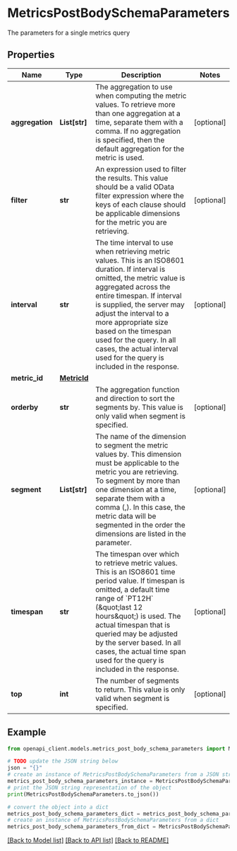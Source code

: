 # MetricsPostBodySchemaParameters

The parameters for a single metrics query

## Properties

Name | Type | Description | Notes
------------ | ------------- | ------------- | -------------
**aggregation** | **List[str]** | The aggregation to use when computing the metric values. To retrieve more than one aggregation at a time, separate them with a comma. If no aggregation is specified, then the default aggregation for the metric is used. | [optional] 
**filter** | **str** | An expression used to filter the results.  This value should be a valid OData filter expression where the keys of each clause should be applicable dimensions for the metric you are retrieving. | [optional] 
**interval** | **str** | The time interval to use when retrieving metric values. This is an ISO8601 duration. If interval is omitted, the metric value is aggregated across the entire timespan. If interval is supplied, the server may adjust the interval to a more appropriate size based on the timespan used for the query. In all cases, the actual interval used for the query is included in the response. | [optional] 
**metric_id** | [**MetricId**](MetricId.md) |  | 
**orderby** | **str** | The aggregation function and direction to sort the segments by.  This value is only valid when segment is specified. | [optional] 
**segment** | **List[str]** | The name of the dimension to segment the metric values by. This dimension must be applicable to the metric you are retrieving. To segment by more than one dimension at a time, separate them with a comma (,). In this case, the metric data will be segmented in the order the dimensions are listed in the parameter. | [optional] 
**timespan** | **str** | The timespan over which to retrieve metric values. This is an ISO8601 time period value. If timespan is omitted, a default time range of &#x60;PT12H&#x60; (\&quot;last 12 hours\&quot;) is used. The actual timespan that is queried may be adjusted by the server based. In all cases, the actual time span used for the query is included in the response. | [optional] 
**top** | **int** | The number of segments to return.  This value is only valid when segment is specified. | [optional] 

## Example

```python
from openapi_client.models.metrics_post_body_schema_parameters import MetricsPostBodySchemaParameters

# TODO update the JSON string below
json = "{}"
# create an instance of MetricsPostBodySchemaParameters from a JSON string
metrics_post_body_schema_parameters_instance = MetricsPostBodySchemaParameters.from_json(json)
# print the JSON string representation of the object
print(MetricsPostBodySchemaParameters.to_json())

# convert the object into a dict
metrics_post_body_schema_parameters_dict = metrics_post_body_schema_parameters_instance.to_dict()
# create an instance of MetricsPostBodySchemaParameters from a dict
metrics_post_body_schema_parameters_from_dict = MetricsPostBodySchemaParameters.from_dict(metrics_post_body_schema_parameters_dict)
```
[[Back to Model list]](../README.md#documentation-for-models) [[Back to API list]](../README.md#documentation-for-api-endpoints) [[Back to README]](../README.md)


